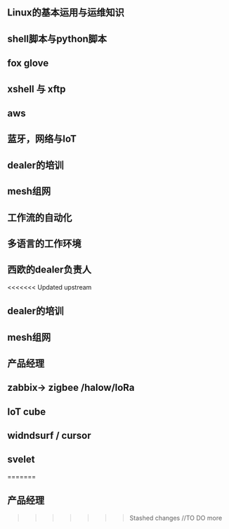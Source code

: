 ## Linux的基本运用与运维知识
## shell脚本与python脚本
## fox glove
## xshell 与 xftp
## aws
## 蓝牙，网络与IoT

## dealer的培训
## mesh组网

## 工作流的自动化
## 多语言的工作环境 
## 西欧的dealer负责人
<<<<<<< Updated upstream
## dealer的培训
## mesh组网

## 产品经理

## zabbix-> zigbee  /halow/loRa
## IoT cube

## widndsurf / cursor

## svelet
=======

## 产品经理
>>>>>>> Stashed changes
//TO DO more